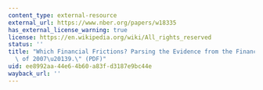 ```yaml
---
content_type: external-resource
external_url: https://www.nber.org/papers/w18335
has_external_license_warning: true
license: https://en.wikipedia.org/wiki/All_rights_reserved
status: ''
title: "Which Financial Frictions? Parsing the Evidence from the Financial Crisis\
  \ of 2007\u20139.\" (PDF)"
uid: ee8992aa-44e6-4b60-a83f-d3187e9bc44e
wayback_url: ''
---
```

